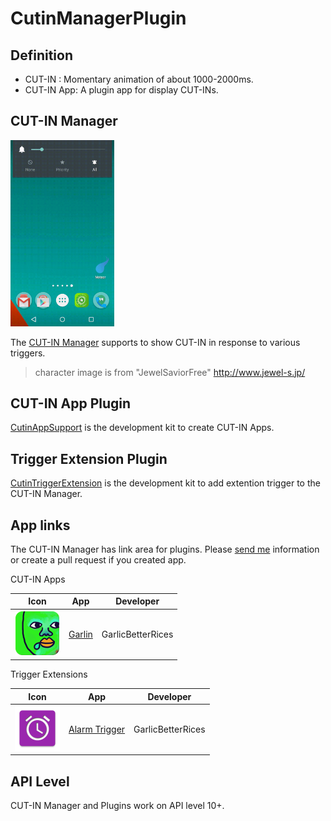 CutinManagerPlugin
======================

Definition
--

- CUT-IN : Momentary animation of about 1000-2000ms. 
- CUT-IN App: A plugin app for display CUT-INs.

CUT-IN Manager
--

<img src="picture/anim/demo_meteor.gif" width="33%">

The [CUT-IN Manager](https://play.google.com/store/apps/details?id=com.garlicg.cutin) supports to show CUT-IN in response to various triggers.

> character image is from "JewelSaviorFree" http://www.jewel-s.jp/


CUT-IN App Plugin
--

[CutinAppSupport](https://github.com/garlicG/CutinManagerPlugin/tree/master/CutinAppSupport) is the development kit to create CUT-IN Apps.


Trigger Extension Plugin
--

[CutinTriggerExtension](https://github.com/garlicG/CutinManagerPlugin/tree/master/CutinTriggerExtension) is the development kit to add extention trigger to the CUT-IN Manager.


App links 
-- 

The CUT-IN Manager has link area for plugins. Please [send me](mailto://cut-info@gunew.jp) information or create a pull request if you created app.

CUT-IN Apps

Icon | App | Developer
--- | --- | --- 
<img src="picture/icon/garlin3.png" width="72px"> | [Garlin](https://play.google.com/store/apps/details?id=com.garlicg.sample.cutin) | GarlicBetterRices 

 
Trigger Extensions

Icon | App | Developer
--- | --- | ---
<img src="picture/icon/alarmtrigger.png" width="72px"> | [Alarm Trigger](https://play.google.com/store/apps/details?id=com.garlicg.alarmtrigger) | GarlicBetterRices



API Level
--

CUT-IN Manager and Plugins work on API level 10+.
